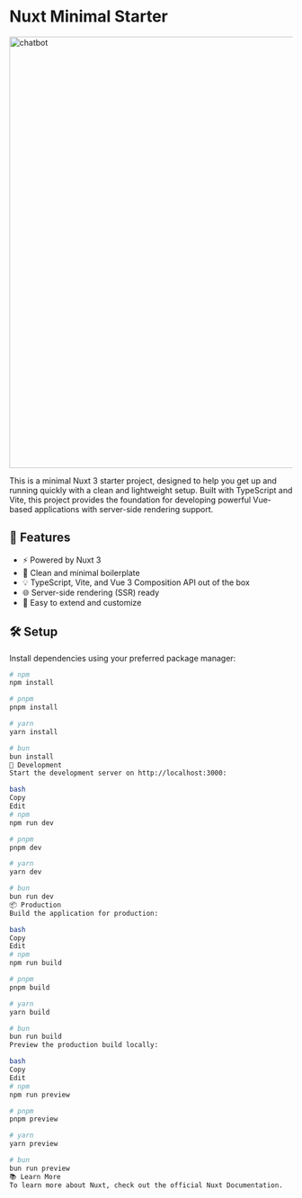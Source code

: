 # Nuxt Minimal Starter
<img width="1050" height="768" alt="chatbot" src="https://github.com/user-attachments/assets/2ed0746a-890d-470e-9a9a-95efb2f28282" />


This is a minimal Nuxt 3 starter project, designed to help you get up and running quickly with a clean and lightweight setup. Built with TypeScript and Vite, this project provides the foundation for developing powerful Vue-based applications with server-side rendering support.

## 🚀 Features

- ⚡️ Powered by Nuxt 3
- 🧱 Clean and minimal boilerplate
- 💡 TypeScript, Vite, and Vue 3 Composition API out of the box
- 🌐 Server-side rendering (SSR) ready
- 🔧 Easy to extend and customize

## 🛠 Setup

Install dependencies using your preferred package manager:

```bash
# npm
npm install

# pnpm
pnpm install

# yarn
yarn install

# bun
bun install
🧪 Development
Start the development server on http://localhost:3000:

bash
Copy
Edit
# npm
npm run dev

# pnpm
pnpm dev

# yarn
yarn dev

# bun
bun run dev
📦 Production
Build the application for production:

bash
Copy
Edit
# npm
npm run build

# pnpm
pnpm build

# yarn
yarn build

# bun
bun run build
Preview the production build locally:

bash
Copy
Edit
# npm
npm run preview

# pnpm
pnpm preview

# yarn
yarn preview

# bun
bun run preview
📚 Learn More
To learn more about Nuxt, check out the official Nuxt Documentation.
